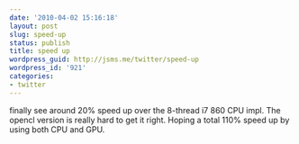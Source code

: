 ```yaml
---
date: '2010-04-02 15:16:18'
layout: post
slug: speed-up
status: publish
title: speed up
wordpress_guid: http://jsms.me/twitter/speed-up
wordpress_id: '921'
categories:
- twitter
---
```


finally see around 20% speed up over the 8-thread i7 860 CPU impl. The opencl version is really hard to get it right. Hoping a total 110% speed up by using both CPU and GPU.
